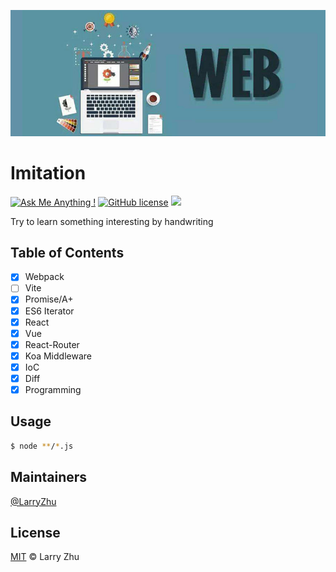 ![](./.screenshots/poster.jpg?raw=true)

# Imitation

[![Ask Me Anything !](https://img.shields.io/badge/Ask%20me-anything-1abc9c.svg)](https://GitHub.com/lingxiao-Zhu/imitation) [![GitHub license](https://img.shields.io/github/license/Naereen/StrapDown.js.svg)](https://GitHub.com/lingxiao-Zhu/imitation/master/LICENSE) ![](https://img.shields.io/badge/language-javascript-orange.svg)

Try to learn something interesting by handwriting

## Table of Contents

- [x] Webpack
- [ ] Vite
- [x] Promise/A+
- [x] ES6 Iterator
- [x] React
- [x] Vue
- [x] React-Router
- [x] Koa Middleware
- [x] IoC
- [x] Diff
- [x] Programming

## Usage

```bash
$ node **/*.js
```

## Maintainers

[@LarryZhu](https://github.com/lingxiao-Zhu)

## License

[MIT](LICENSE) © Larry Zhu
